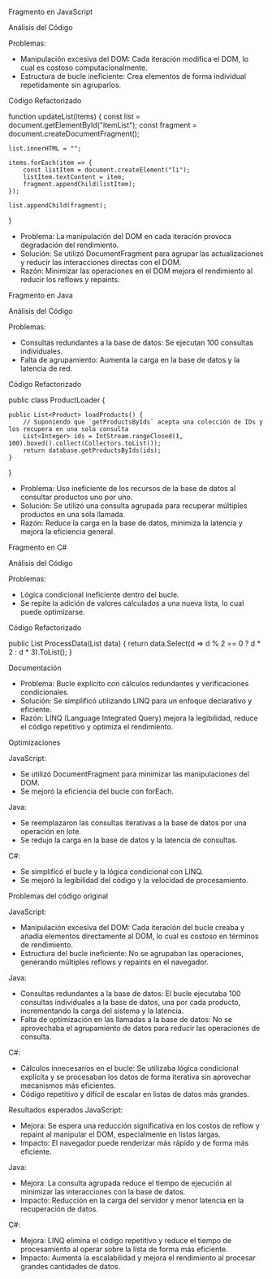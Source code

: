 Fragmento en JavaScript

Análisis del Código

Problemas:
- Manipulación excesiva del DOM: Cada iteración modifica el DOM, lo cual es costoso computacionalmente.
- Estructura de bucle ineficiente: Crea elementos de forma individual repetidamente sin agruparlos.

Código Refactorizado

function updateList(items) {
    const list = document.getElementById("itemList");
    const fragment = document.createDocumentFragment();

    list.innerHTML = "";

    items.forEach(item => {
        const listItem = document.createElement("li");
        listItem.textContent = item;
        fragment.appendChild(listItem);
    });

    list.appendChild(fragment);
}

- Problema: La manipulación del DOM en cada iteración provoca degradación del rendimiento.
- Solución: Se utilizó DocumentFragment para agrupar las actualizaciones y reducir las interacciones directas con el DOM.
- Razón: Minimizar las operaciones en el DOM mejora el rendimiento al reducir los reflows y repaints.

Fragmento en Java

Análisis del Código

Problemas:
- Consultas redundantes a la base de datos: Se ejecutan 100 consultas individuales.
- Falta de agrupamiento: Aumenta la carga en la base de datos y la latencia de red.

Código Refactorizado

public class ProductLoader {

    public List<Product> loadProducts() {
        // Suponiendo que `getProductsByIds` acepta una colección de IDs y los recupera en una sola consulta
        List<Integer> ids = IntStream.rangeClosed(1, 100).boxed().collect(Collectors.toList());
        return database.getProductsByIds(ids);
    }

}

- Problema: Uso ineficiente de los recursos de la base de datos al consultar productos uno por uno.
- Solución: Se utilizó una consulta agrupada para recuperar múltiples productos en una sola llamada.
- Razón: Reduce la carga en la base de datos, minimiza la latencia y mejora la eficiencia general.

Fragmento en C#

Análisis del Código

Problemas:
- Lógica condicional ineficiente dentro del bucle.
- Se repite la adición de valores calculados a una nueva lista, lo cual puede optimizarse.

Código Refactorizado

public List<int> ProcessData(List<int> data) {
    return data.Select(d => d % 2 == 0 ? d * 2 : d * 3).ToList();
}

Documentación
- Problema: Bucle explícito con cálculos redundantes y verificaciones condicionales.
- Solución: Se simplificó utilizando LINQ para un enfoque declarativo y eficiente.
- Razón: LINQ (Language Integrated Query) mejora la legibilidad, reduce el código repetitivo y optimiza el rendimiento.

Optimizaciones

JavaScript:
- Se utilizó DocumentFragment para minimizar las manipulaciones del DOM.
- Se mejoró la eficiencia del bucle con forEach.

Java:
- Se reemplazaron las consultas iterativas a la base de datos por una operación en lote.
- Se redujo la carga en la base de datos y la latencia de consultas.

C#:
- Se simplificó el bucle y la lógica condicional con LINQ.
- Se mejoró la legibilidad del código y la velocidad de procesamiento.
        
        
Problemas del código original

JavaScript:
- Manipulación excesiva del DOM: Cada iteración del bucle creaba y añadía elementos directamente al DOM, lo cual es costoso en términos de rendimiento.
- Estructura del bucle ineficiente: No se agrupaban las operaciones, generando múltiples reflows y repaints en el navegador.

Java:
- Consultas redundantes a la base de datos: El bucle ejecutaba 100 consultas individuales a la base de datos, una por cada producto, incrementando la carga del sistema y la latencia.
- Falta de optimización en las llamadas a la base de datos: No se aprovechaba el agrupamiento de datos para reducir las operaciones de consulta.

C#:
- Cálculos innecesarios en el bucle: Se utilizaba lógica condicional explícita y se procesaban los datos de forma iterativa sin aprovechar mecanismos más eficientes.
- Código repetitivo y difícil de escalar en listas de datos más grandes.

Resultados esperados
JavaScript:
- Mejora: Se espera una reducción significativa en los costos de reflow y repaint al manipular el DOM, especialmente en listas largas.
- Impacto: El navegador puede renderizar más rápido y de forma más eficiente.

Java:
- Mejora: La consulta agrupada reduce el tiempo de ejecución al minimizar las interacciones con la base de datos.
- Impacto: Reducción en la carga del servidor y menor latencia en la recuperación de datos.

C#:
- Mejora: LINQ elimina el código repetitivo y reduce el tiempo de procesamiento al operar sobre la lista de forma más eficiente.
- Impacto: Aumenta la escalabilidad y mejora el rendimiento al procesar grandes cantidades de datos.